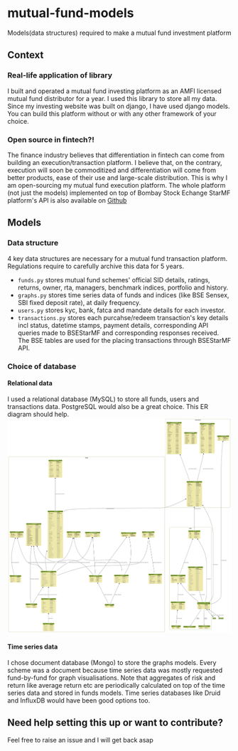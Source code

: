 # mutual-fund-models
Models(data structures) required to make a mutual fund investment platform

## Context
### Real-life application of library
I built and operated a mutual fund investing platform as an AMFI licensed mutual fund distributor for a year. I used this library to store all my data. Since my investing website was built on django, I have used django models. You can build this platform without or with any other framework of your choice.

### Open source in fintech?!
The finance industry believes that differentiation in fintech can come from building an execution/transaction platform. I believe that, on the contrary, execution will soon be commoditized and differentiation will come from better products, ease of their use and large-scale distribution. This is why I am open-sourcing my mutual fund execution platform. The whole platform (not just the models) implemented on top of Bombay Stock Echange StarMF platform's API is also available on [Github](https://github.com/utkarshohm/mutual-fund-platform)

## Models
### Data structure
4 key data structures are necessary for a mutual fund transaction platform. Regulations require to carefully archive this data for 5 years. 
* `funds.py` stores mutual fund schemes' official SID details, ratings, returns, owner, rta, managers, benchmark indices, portfolio and history.
* `graphs.py` stores time series data of funds and indices (like BSE Sensex, SBI fixed deposit rate), at daily frequency. 
* `users.py` stores kyc, bank, fatca and mandate details for each investor.
* `transactions.py` stores each purcahse/redeem transaction's key details incl status, datetime stamps, payment details,  corresponding API queries made to BSEStarMF and corresponding responses received. The BSE tables are used for the placing transactions through BSEStarMF API.

### Choice of database
#### Relational data
I used a relational database (MySQL) to store all funds, users and transactions data. PostgreSQL would also be a great choice. This ER diagram should help. ![ER diagram](/erd.png)

#### Time series data
I chose document database (Mongo) to store the graphs models. Every scheme was a document because time series data was mostly requested fund-by-fund for graph visualisations. Note that aggregates of risk and return like average return etc are periodically calculated on top of the time series data and stored in funds models. Time series databases like Druid and InfluxDB would have been good options too.

## Need help setting this up or want to contribute?
Feel free to raise an issue and I will get back asap